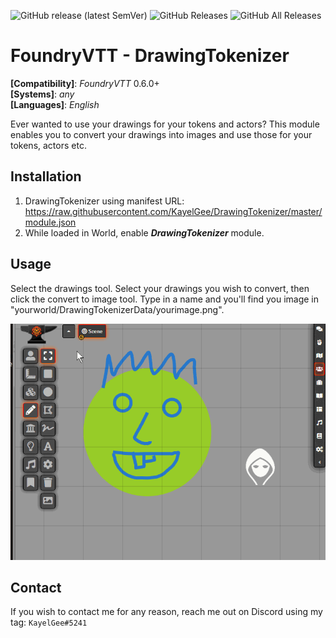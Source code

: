 ![GitHub release (latest SemVer)](https://img.shields.io/github/v/release/KayelGee/DrawingTokenizer?style=for-the-badge) 
![GitHub Releases](https://img.shields.io/github/downloads/KayelGee/DrawingTokenizer/latest/total?style=for-the-badge) 
![GitHub All Releases](https://img.shields.io/github/downloads/KayelGee/DrawingTokenizer/total?style=for-the-badge&label=Downloads+total)  
# FoundryVTT - DrawingTokenizer
**[Compatibility]**: *FoundryVTT* 0.6.0+  
**[Systems]**: *any*  
**[Languages]**: *English*  

Ever wanted to use your drawings for your tokens and actors? This module enables you to convert your drawings into images and use those for your tokens, actors etc.

## Installation

1. DrawingTokenizer using manifest URL: https://raw.githubusercontent.com/KayelGee/DrawingTokenizer/master/module.json
2. While loaded in World, enable **_DrawingTokenizer_** module.

## Usage

Select the drawings tool. Select your drawings you wish to convert, then click the convert to image tool. Type in a name and you'll find you image in "yourworld/DrawingTokenizerData/yourimage.png".

![](DrawingTokenizer.gif)

## Contact

If you wish to contact me for any reason, reach me out on Discord using my tag: `KayelGee#5241`
